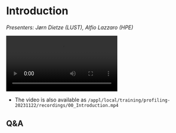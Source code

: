 # Introduction

<em>Presenters: Jørn Dietze (LUST), Alfio Lazzaro (HPE)</em>

<video src="https://462000265.lumidata.eu/profiling-20231122/recordings/00_Introduction.mp4" controls="controls">
</video>

-   The video is also available as `/appl/local/training/profiling-20231122/recordings/00_Introduction.mp4`


## Q&A

<!--
1.  Can I ask for incresing the home directory capacity?

     **Answer**: No. The home directory cannot be extended, not in capacity and not in number of files as it is also the only directory that is not billed. The home directory is only for stricly personal files and typically the type of stuff that Linux software tends to put in home directories such as caches. The project directory is the directory to install software, work on code, etc., and the scratch and flash directory are for temporary data. You can always create a subdirectory for yourself in your project directory and take away the group read rights if you need more personal space.

2.  `/project/project_465000502/slides` is empty now, right? Thanks.

    **Answer** Yes. HPE tends to upload the slides only at the end of the presentation.
               PDF file is now copied.
               
3.  How one can see `/project/project_465000502/` on LUMI?
    When I do `ls` in the terminal, I do not see this folder.

    **Answer** Did you accept the project invite you got earlier this week? And if you have a Finnish user account you will now have a second userid and that is the one you have to use.
    
    Did you try to `cd` into `/project/project_465000502`? That directory is **not** a subdirectory of your home directory!
    
    ```
    cd /project/project_465000502
    ```
--> 
